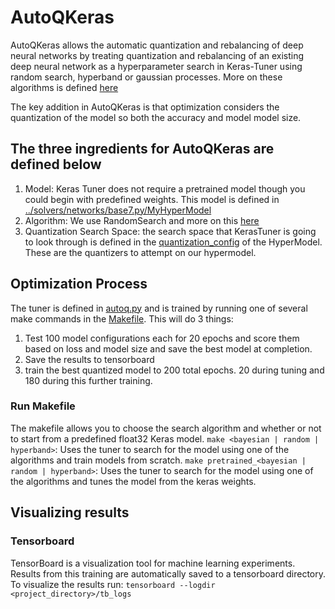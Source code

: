# AutoQKeras
AutoQKeras allows the automatic quantization and rebalancing of deep neural networks by treating quantization and rebalancing of an existing deep neural network as a hyperparameter search in Keras-Tuner using random search, hyperband or gaussian processes. More on these algorithms is defined [here](https://keras.io/api/keras_tuner/tuners/) 

The key addition in AutoQKeras is that optimization considers the quantization of the model so both the accuracy and model model size.

## The three ingredients for AutoQKeras are defined below
1. Model: Keras Tuner does not require a pretrained model though you could begin with predefined weights. This model is defined in [../solvers/networks/base7.py/MyHyperModel](../solvers/networks/base7.py)
2. Algorithm: We use RandomSearch and more on this [here](https://keras.io/api/keras_tuner/tuners/) 
3. Quantization Search Space: the search space that KerasTuner is going to look through is defined in the [quantization_config](./quantization_config.yaml) of the HyperModel. These are the quantizers to attempt on our hypermodel.

## Optimization Process
The tuner is defined in [autoq.py](autoq.py) and is trained by running one of several make commands in the [Makefile](./Makefile). This will do 3 things:
1. Test 100 model configurations each for 20 epochs and score them based on loss and model size and save the best model at completion.
2. Save the results to tensorboard
3. train the best quantized model to 200 total epochs. 20 during tuning and 180 during this further training.

### Run Makefile
The makefile allows you to choose the search algorithm and whether or not to start from a predefined float32 Keras model. 
`make <bayesian | random | hyperband>`: Uses the tuner to search for the model using one of the algorithms and train models from scratch.
`make pretrained_<bayesian | random | hyperband>`: Uses the tuner to search for the model using one of the algorithms and tunes the model from the keras weights.

## Visualizing results
### Tensorboard
TensorBoard is a visualization tool for machine learning experiments. 
Results from this training are automatically saved to a tensorboard directory. 
To visualize the results run: 
`tensorboard --logdir <project_directory>/tb_logs`
